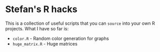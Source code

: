 # Stefan's R hacks

This is a collection of useful scripts that you can <code>source</code> into your own R projects. What I have so far is:

* <code>color.R</code> - Random color generation for graphs
* <code>huge_matrix.R</code> - Huge matrices
